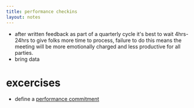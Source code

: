 ```yaml
---
title: performance checkins
layout: notes
---
```


- after written feedback as part of a quarterly cycle it's best to wait 4hrs-24hrs to give folks more time to process, failure to do this means the meeting will be more emotionally charged and less productive for all parties.
- bring data


# excercises
- define a [performance commitment](performance-commitment)
